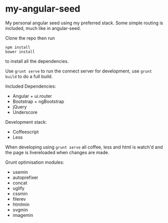 # my-angular-seed
My personal angular seed using my preferred stack. Some simple routing is included, much like in angular-seed.

Clone the repo then run

    npm install
    bower install

to install all the dependencies.

Use `grunt serve` to run the connect server for development, use `grunt build` to do a full build.

Included Dependencies:

* Angular + ui.router
* Bootstrap + ngBootstrap
* jQuery
* Underscore

Development stack:

* Coffeescript
* Less

When developing using `grunt serve` all coffee, less and html is watch'd and the page is livereloaded when changes are made.

Grunt optimisation modules:

* usemin
* autoprefixer
* concat
* uglify
* cssmin
* filerev
* htmlmin
* svgmin
* imagemin